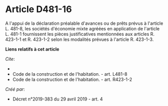 # Article D481-16

A l'appui de la déclaration préalable d'avances ou de prêts prévus à l'article L. 481-8, les sociétés d'économie mixte
agréées en application de l'article L. 481-1 fournissent les pièces justificatives mentionnées aux articles R. 423-1-1 et R.
423-1-2 selon les modalités prévues à l'article R. 423-1-3.

**Liens relatifs à cet article**

_Cite_:

  - 
  - Code de la construction et de l'habitation. - art. L481-8
  - Code de la construction et de l'habitation. - art. R423-1-2

_Créé par_:

  - Décret n°2019-383 du 29 avril 2019 - art. 4

